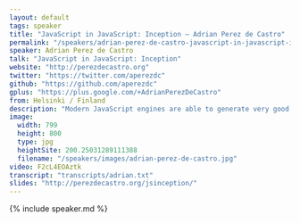 ```yaml
---
layout: default
tags: speaker
title: "JavaScript in JavaScript: Inception – Adrian Perez de Castro"
permalink: "/speakers/adrian-perez-de-castro-javascript-in-javascript-inception.html"
speaker: Adrian Perez de Castro
talk: "JavaScript in JavaScript: Inception"
website: "http://perezdecastro.org"
twitter: "https://twitter.com/aperezdc"
github: "https://github.com/aperezdc"
gplus: "https://plus.google.com/+AdrianPerezDeCastro"
from: Helsinki / Finland
description: "Modern JavaScript engines are able to generate very good machine code. Wouldn't it be a waste to write in C   those parts of the language that can be expressed in JavaScript itself? I will talk about how this is works in different virtual machines, and how this makes it a breeze to modify V8 in particular."
image: 
  width: 799
  height: 800
  type: jpg
  heightSite: 200.25031289111388
  filename: "/speakers/images/adrian-perez-de-castro.jpg"
video: F2cL4EOAztk
transcript: "transcripts/adrian.txt"
slides: "http://perezdecastro.org/jsinception/"
---
```


{% include speaker.md %}
